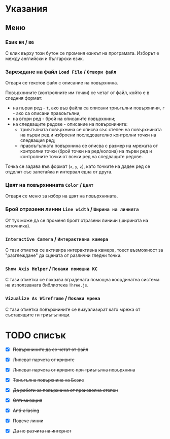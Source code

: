 # Указания

## Меню

### Език `EN` / `BG`
  С клик върху този бутон се променя езикът на програмата. Изборът е между английски и български език.
  
### Зареждане на файл `Load File` / `Отвори файл`
Отваря се текстов файл с описание на повърхнина.

Повърхнините (контролните им точки) се четат от файл, който е в следния формат: 
- на първи ред - `t`, ако във файла са описани триъгълни повърхнини, `r` - ако са описани правоъгълни;
- на втори ред - брой на описаните повърхнини; 
- на следващите редове - описание на повърхнините: 
  - триъгълната повърхнина се описва със степен на повърхнината на първи ред и изброени последователно контролни точки на следващия ред; 
  - правоъгълната повърхнина се описва с размер на мрежата от контролни точки (брой точки на ред/колона) на първи ред и контролните точки от всеки ред на следващите редове.

Точка се задава във формат (`x`, `y`, `z`), като точките на даден ред се отделят със запетайка и интервал една от друга.

### Цвят на повърхнината `Color` / `Цвят`
Отваря се меню за избор на цвят на повърхнината.

### Брой отразени линии `Line width` / `Ширина на линията`
От тук може да се променя броят отразени линиии (ширината на източника).

### `Interactive Camera` / `Интерактивна камера`
С тази отметка се активира интерактивна камера, тоест възможност за "разглеждане" да сцената от различни гледни точки.

### `Show Axis Helper` / `Покажи помощна КС`
С тази отметка се показва вградената помощна координатна система на използваната библиотека `Three.js`.

### `Vizualize As Wireframe` / `Покажи мрежа`
С тази отметка повърхнините се визуализират като мрежа от съставящите ги триъгълници.


# TODO списък

- [x] ~~Повърхнините да се четат от файл~~

- [x] ~~Липсват парчета от кривите~~

- [x] ~~Липсват парчета от кривите при триъгълна повърхнина~~

- [x] ~~Триъгълна повърхнина на Безие~~

- [x] ~~Да работи за повърхнина от произволна степен~~

- [x] ~~Оптимизация~~

- [x] ~~Anti-aliasing~~

- [x] ~~Повече линии~~

- [x] ~~Да не разчита на интернет~~
